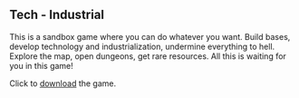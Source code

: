 ## Tech - Industrial 

This is a sandbox game where you can do whatever you want. Build bases, develop technology and industrialization, undermine everything to hell. Explore the map, open dungeons, get rare resources. All this is waiting for you in this game!

Click to [download](https://github.com/kogtyv/Tech-Industrial/releases) the game.
